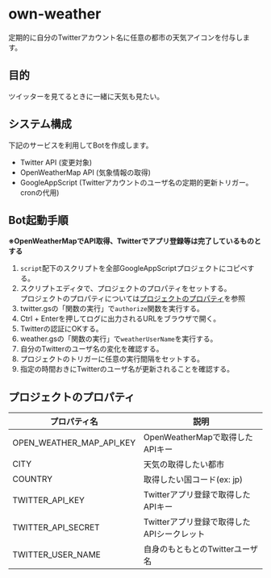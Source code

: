 own-weather
================================================================================

定期的に自分のTwitterアカウント名に任意の都市の天気アイコンを付与します。

目的
--------------------------------------------------------------------------------

ツイッターを見てるときに一緒に天気も見たい。

システム構成
--------------------------------------------------------------------------------

下記のサービスを利用してBotを作成します。

- Twitter API (変更対象)
- OpenWeatherMap API (気象情報の取得)
- GoogleAppScript (Twitterアカウントのユーザ名の定期的更新トリガー。cronの代用)

Bot起動手順
--------------------------------------------------------------------------------

**※OpenWeatherMapでAPI取得、Twitterでアプリ登録等は完了しているものとする**

1. `script`配下のスクリプトを全部GoogleAppScriptプロジェクトにコピペする。
1. スクリプトエディタで、プロジェクトのプロパティをセットする。  
   プロジェクトのプロパティについては[プロジェクトのプロパティ](#プロジェクトのプロパティ)を参照
1. twitter.gsの「関数の実行」で`authorize`関数を実行する。
1. Ctrl + Enterを押してログに出力されるURLをブラウザで開く。
1. Twitterの認証にOKする。
1. weather.gsの「関数の実行」で`weatherUserName`を実行する。
1. 自分のTwitterのユーザ名の変化を確認する。
1. プロジェクトのトリガーに任意の実行間隔をセットする。
1. 指定の時間おきにTwitterのユーザ名が更新されることを確認する。

プロジェクトのプロパティ
--------------------------------------------------------------------------------

| プロパティ名             | 説明                                       |
|--------------------------|--------------------------------------------|
| OPEN_WEATHER_MAP_API_KEY | OpenWeatherMapで取得したAPIキー            |
| CITY                     | 天気の取得したい都市                       |
| COUNTRY                  | 取得したい国コード(ex: jp)                 |
| TWITTER_API_KEY          | Twitterアプリ登録で取得したAPIキー         |
| TWITTER_API_SECRET       | Twitterアプリ登録で取得したAPIシークレット |
| TWITTER_USER_NAME        | 自身のもともとのTwitterユーザ名            |

